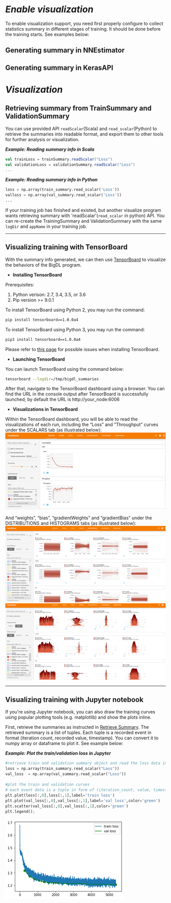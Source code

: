# *Enable visualization*
To enable visualization support, you need first properly configure to collect statistics summary in different stages of training. It should be done before the training starts. See examples below: 
## **Generating summary in NNEstimator**

## **Generating summary in KerasAPI**

# *Visualization*
## **Retrieving summary from TrainSummary and ValidationSummary**

You can use provided API `readScalar`(Scala) and `read_scalar`(Python) to retrieve the summaries into readable format, and export them to other tools for further analysis or visualization.

_**Example: Reading summary info in Scala**_
```scala
val trainLoss = trainSummary.readScalar("Loss")
val validationLoss = validationSummary.readScalar("Loss")
...
```

_**Example: Reading summary info in Python**_
```python
loss = np.array(train_summary.read_scalar('Loss'))
valloss = np.array(val_summary.read_scalar('Loss'))
...
```

If your training job has finished and existed, but another visualize program wants retrieving summary with 'readScalar'(`read_scalar` in python) API. 
You can re-create the TrainingSummary and ValidationSummary with the same `logDir` and `appName` in your training job. 

---

## **Visualizing training with TensorBoard**
With the summary info generated, we can then use [TensorBoard](https://pypi.python.org/pypi/tensorboard) to visualize the behaviors of the BigDL program.  

* **Installing TensorBoard**

Prerequisites:

1. Python verison: 2.7, 3.4, 3.5, or 3.6
2. Pip version >= 9.0.1

To install TensorBoard using Python 2, you may run the command:
```bash
pip install tensorboard==1.0.0a4
```

To install TensorBoard using Python 3, you may run the command:
```bash
pip3 install tensorboard==1.0.0a4
```

Please refer to [this page](https://github.com/intel-analytics/BigDL/tree/master/spark/dl/src/main/scala/com/intel/analytics/bigdl/visualization#known-issues) for possible issues when installing TensorBoard.

* **Launching TensorBoard**

You can launch TensorBoard using the command below:
```bash
tensorboard --logdir=/tmp/bigdl_summaries
```
After that, navigate to the TensorBoard dashboard using a browser. You can find the URL in the console output after TensorBoard is successfully launched; by default the URL is http://your_node:6006

* **Visualizations in TensorBoard**

Within the TensorBoard dashboard, you will be able to read the visualizations of each run, including the “Loss” and “Throughput” curves under the SCALARS tab (as illustrated below):
![Scalar](../Image/tensorboard-scalar.png)

And “weights”, “bias”, “gradientWeights” and “gradientBias” under the DISTRIBUTIONS and HISTOGRAMS tabs (as illustrated below):
![histogram1](../Image/tensorboard-histo1.png)
![histogram2](../Image/tensorboard-histo2.png)

---

## **Visualizing training with Jupyter notebook**

If you're using Jupyter notebook, you can also draw the training curves using popular plotting tools (e.g. matplotlib) and show the plots inline. 

First, retrieve the summaries as instructed in [Retrieve Summary](#retrieving-summary-info-as-readable-format). The retrieved summary is a list of tuples. Each tuple is a recorded event in format (iteration count, recorded value, timestamp). You can convert it to numpy array or dataframe to plot it. See example below:  

_**Example: Plot the train/validation loss in Jupyter**_

```python
#retrieve train and validation summary object and read the loss data into ndarray's. 
loss = np.array(train_summary.read_scalar("Loss"))
val_loss  = np.array(val_summary.read_scalar("Loss"))

#plot the train and validation curves
# each event data is a tuple in form of (iteration_count, value, timestamp)
plt.plot(loss[:,0],loss[:,1],label='train loss')
plt.plot(val_loss[:,0],val_loss[:,1],label='val loss',color='green')
plt.scatter(val_loss[:,0],val_loss[:,1],color='green')
plt.legend();
```
 
![jupyter](../Image/jupyter.png)

